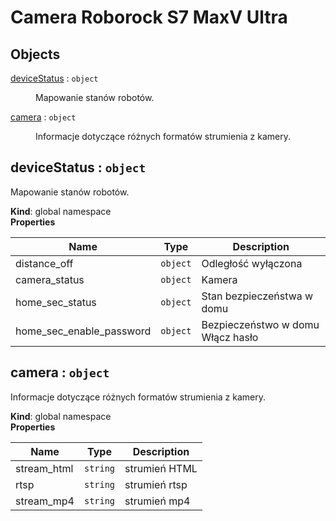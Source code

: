 # Camera Roborock S7 MaxV Ultra

## Objects

<dl>
<dt><a href="#deviceStatus">deviceStatus</a> : <code>object</code></dt>
<dd><p>Mapowanie stanów robotów.</p>
</dd>
<dt><a href="#camera">camera</a> : <code>object</code></dt>
<dd><p>Informacje dotyczące różnych formatów strumienia z kamery.</p>
</dd>
</dl>

<a name="deviceStatus"></a>

## deviceStatus : <code>object</code>
Mapowanie stanów robotów.

**Kind**: global namespace  
**Properties**

| Name | Type | Description |
| --- | --- | --- |
| distance_off | <code>object</code> | Odległość wyłączona |
| camera_status | <code>object</code> | Kamera |
| home_sec_status | <code>object</code> | Stan bezpieczeństwa w domu |
| home_sec_enable_password | <code>object</code> | Bezpieczeństwo w domu Włącz hasło |

<a name="camera"></a>

## camera : <code>object</code>
Informacje dotyczące różnych formatów strumienia z kamery.

**Kind**: global namespace  
**Properties**

| Name | Type | Description |
| --- | --- | --- |
| stream_html | <code>string</code> | strumień HTML |
| rtsp | <code>string</code> | strumień rtsp |
| stream_mp4 | <code>string</code> | strumień mp4 |

